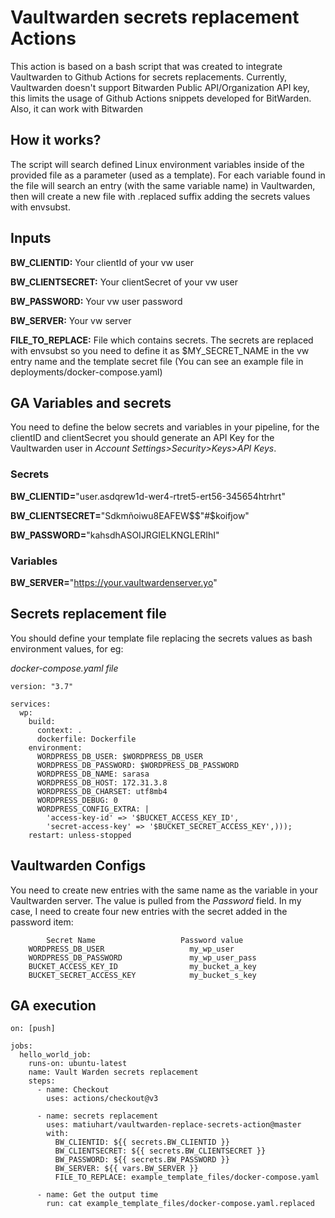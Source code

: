 # Vaultwarden secrets replacement Actions

This action is based on a bash script that was created to integrate Vaultwarden to Github Actions for secrets replacements. Currently, Vaultwarden doesn't support Bitwarden Public API/Organization API key, this limits the usage of Github Actions snippets developed for BitWarden. Also, it can work with Bitwarden

## How it works?
The script will search defined Linux environment variables inside of the provided file as a parameter (used as a template). For each variable found in the file will search an entry (with the same variable name) in Vaultwarden, then   will create a new file with .replaced suffix adding the secrets values with envsubst.

## Inputs
**BW_CLIENTID:** Your clientId of your vw user 

**BW_CLIENTSECRET:** Your clientSecret of your vw user 

**BW_PASSWORD:** Your vw user password

**BW_SERVER:** Your vw server

**FILE_TO_REPLACE:** File which contains secrets. The secrets are replaced with envsubst so you need to define it as          $MY_SECRET_NAME in the vw entry name and the template secret file (You can see an example file in deployments/docker-compose.yaml)

## GA Variables and secrets
You need to define the below secrets and variables in your pipeline, for the clientID and clientSecret you should generate an API Key for the Vaultwarden user in *Account Settings>Security>Keys>API Keys*.

### Secrets

**BW_CLIENTID=**"user.asdqrew1d-wer4-rtret5-ert56-345654htrhrt"

**BW_CLIENTSECRET=**"Sdkmñoiwu8EAFEW$$"#$koifjow"

**BW_PASSWORD=**"kahsdhASOIJRGIELKNGLERIhI"


### Variables

**BW_SERVER=**"https://your.vaultwardenserver.yo"


## Secrets replacement file
You should define your template file replacing the secrets values as bash environment values, for eg:

*docker-compose.yaml file*
```
version: "3.7"

services:
  wp:
    build:
      context: .
      dockerfile: Dockerfile
    environment:
      WORDPRESS_DB_USER: $WORDPRESS_DB_USER
      WORDPRESS_DB_PASSWORD: $WORDPRESS_DB_PASSWORD
      WORDPRESS_DB_NAME: sarasa
      WORDPRESS_DB_HOST: 172.31.3.8
      WORDPRESS_DB_CHARSET: utf8mb4
      WORDPRESS_DEBUG: 0
      WORDPRESS_CONFIG_EXTRA: |
        'access-key-id' => '$BUCKET_ACCESS_KEY_ID',
        'secret-access-key' => '$BUCKET_SECRET_ACCESS_KEY',)));
    restart: unless-stopped
```

## Vaultwarden Configs
You need to create new entries with the same name as the variable in your Vaultwarden server. The value is pulled from the *Password* field.
In my case, I need to create four new entries with the secret added in the password item:

```
        Secret Name                   Password value
    WORDPRESS_DB_USER                   my_wp_user
    WORDPRESS_DB_PASSWORD               my_wp_user_pass
    BUCKET_ACCESS_KEY_ID                my_bucket_a_key
    BUCKET_SECRET_ACCESS_KEY            my_bucket_s_key
```

## GA execution
```
on: [push]

jobs:
  hello_world_job:
    runs-on: ubuntu-latest
    name: Vault Warden secrets replacement
    steps:
      - name: Checkout
        uses: actions/checkout@v3
      
      - name: secrets replacement
        uses: matiuhart/vaultwarden-replace-secrets-action@master
        with:
          BW_CLIENTID: ${{ secrets.BW_CLIENTID }}
          BW_CLIENTSECRET: ${{ secrets.BW_CLIENTSECRET }}
          BW_PASSWORD: ${{ secrets.BW_PASSWORD }}
          BW_SERVER: ${{ vars.BW_SERVER }}
          FILE_TO_REPLACE: example_template_files/docker-compose.yaml
      
      - name: Get the output time
        run: cat example_template_files/docker-compose.yaml.replaced
```
